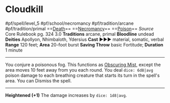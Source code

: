 # Cloudkill
#pf/spell/level_5 #pf/school/necromancy #pf/tradition/arcane #pf/tradition/primal
==[Death](../../../Traits/Death.md)== ==[Necromancy](../../../Traits/Necromancy.md)== ==[Poison](../../../Traits/Poison.md)==
*Source* Core Rulebook pg. 324 3.0
**Traditions** arcane, primal
**Bloodline** undead
**Deities** Apollyon, Nhimbaloth, Ydersius
**Cast** ►►► material, somatic, verbal
**Range** 120 feet; **Area** 20-foot burst
**Saving Throw** basic Fortitude; **Duration** 1 minute

---
You conjure a poisonous fog. This functions as [Obscuring Mist](../Level%202/Obscuring%20Mist.md), except the area moves 10 feet away from you each round. You deal `dice: 6d8|avg` poison damage to each breathing creature that starts its turn in the spell's area. You can Dismiss the spell.

<hr>

**Heightened (+1)** The damage increases by `dice: 1d8|avg`.
